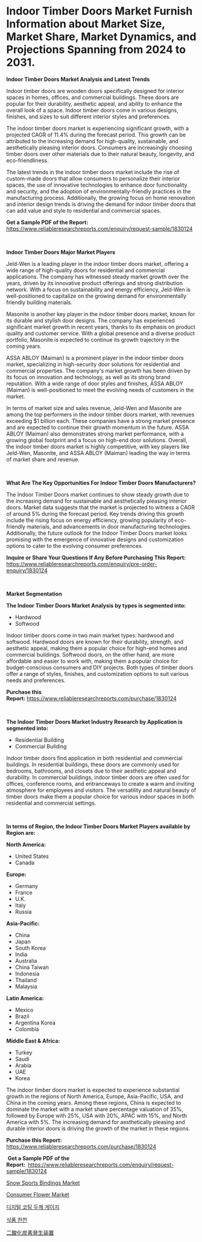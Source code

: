 <p><h1>Indoor Timber Doors Market Furnish Information about Market Size, Market Share, Market Dynamics, and Projections Spanning from 2024 to 2031.</h1></p><p><strong>Indoor Timber Doors Market Analysis and Latest Trends</strong></p>
<p><p>Indoor timber doors are wooden doors specifically designed for interior spaces in homes, offices, and commercial buildings. These doors are popular for their durability, aesthetic appeal, and ability to enhance the overall look of a space. Indoor timber doors come in various designs, finishes, and sizes to suit different interior styles and preferences.</p><p>The indoor timber doors market is experiencing significant growth, with a projected CAGR of 11.4% during the forecast period. This growth can be attributed to the increasing demand for high-quality, sustainable, and aesthetically pleasing interior doors. Consumers are increasingly choosing timber doors over other materials due to their natural beauty, longevity, and eco-friendliness.</p><p>The latest trends in the indoor timber doors market include the rise of custom-made doors that allow consumers to personalize their interior spaces, the use of innovative technologies to enhance door functionality and security, and the adoption of environmentally-friendly practices in the manufacturing process. Additionally, the growing focus on home renovation and interior design trends is driving the demand for indoor timber doors that can add value and style to residential and commercial spaces.</p></p>
<p><strong>Get a Sample PDF of the Report:&nbsp;</strong> <a href="https://www.reliableresearchreports.com/enquiry/request-sample/1830124">https://www.reliableresearchreports.com/enquiry/request-sample/1830124</a></p>
<p>&nbsp;</p>
<p><strong>Indoor Timber Doors Major Market Players</strong></p>
<p><p>Jeld-Wen is a leading player in the indoor timber doors market, offering a wide range of high-quality doors for residential and commercial applications. The company has witnessed steady market growth over the years, driven by its innovative product offerings and strong distribution network. With a focus on sustainability and energy efficiency, Jeld-Wen is well-positioned to capitalize on the growing demand for environmentally friendly building materials.</p><p>Masonite is another key player in the indoor timber doors market, known for its durable and stylish door designs. The company has experienced significant market growth in recent years, thanks to its emphasis on product quality and customer service. With a global presence and a diverse product portfolio, Masonite is expected to continue its growth trajectory in the coming years.</p><p>ASSA ABLOY (Maiman) is a prominent player in the indoor timber doors market, specializing in high-security door solutions for residential and commercial properties. The company's market growth has been driven by its focus on innovation and technology, as well as its strong brand reputation. With a wide range of door styles and finishes, ASSA ABLOY (Maiman) is well-positioned to meet the evolving needs of customers in the market.</p><p>In terms of market size and sales revenue, Jeld-Wen and Masonite are among the top performers in the indoor timber doors market, with revenues exceeding $1 billion each. These companies have a strong market presence and are expected to continue their growth momentum in the future. ASSA ABLOY (Maiman) also demonstrates strong market performance, with a growing global footprint and a focus on high-end door solutions. Overall, the indoor timber doors market is highly competitive, with key players like Jeld-Wen, Masonite, and ASSA ABLOY (Maiman) leading the way in terms of market share and revenue.</p></p>
<p>&nbsp;</p>
<p><strong>What Are The Key Opportunities For Indoor Timber Doors Manufacturers?</strong></p>
<p><p>The Indoor Timber Doors market continues to show steady growth due to the increasing demand for sustainable and aesthetically pleasing interior doors. Market data suggests that the market is projected to witness a CAGR of around 5% during the forecast period. Key trends driving this growth include the rising focus on energy efficiency, growing popularity of eco-friendly materials, and advancements in door manufacturing technologies. Additionally, the future outlook for the Indoor Timber Doors market looks promising with the emergence of innovative designs and customization options to cater to the evolving consumer preferences.</p></p>
<p><strong>Inquire or Share Your Questions If Any Before Purchasing This Report:</strong> <a href="https://www.reliableresearchreports.com/enquiry/pre-order-enquiry/1830124">https://www.reliableresearchreports.com/enquiry/pre-order-enquiry/1830124</a></p>
<p>&nbsp;</p>
<p><strong>Market Segmentation</strong></p>
<p><strong>The Indoor Timber Doors Market Analysis by types is segmented into:</strong></p>
<p><ul><li>Hardwood</li><li>Softwood</li></ul></p>
<p><p>Indoor timber doors come in two main market types: hardwood and softwood. Hardwood doors are known for their durability, strength, and aesthetic appeal, making them a popular choice for high-end homes and commercial buildings. Softwood doors, on the other hand, are more affordable and easier to work with, making them a popular choice for budget-conscious consumers and DIY projects. Both types of timber doors offer a range of styles, finishes, and customization options to suit various needs and preferences.</p></p>
<p><strong>Purchase this Report:&nbsp;</strong><a href="https://www.reliableresearchreports.com/purchase/1830124">https://www.reliableresearchreports.com/purchase/1830124</a></p>
<p>&nbsp;</p>
<p><strong>The Indoor Timber Doors Market Industry Research by Application is segmented into:</strong></p>
<p><ul><li>Residential Building</li><li>Commercial Building</li></ul></p>
<p><p>Indoor timber doors find application in both residential and commercial buildings. In residential buildings, these doors are commonly used for bedrooms, bathrooms, and closets due to their aesthetic appeal and durability. In commercial buildings, indoor timber doors are often used for offices, conference rooms, and entranceways to create a warm and inviting atmosphere for employees and visitors. The versatility and natural beauty of timber doors make them a popular choice for various indoor spaces in both residential and commercial settings.</p></p>
<p>&nbsp;</p>
<p><strong>In terms of Region, the Indoor Timber Doors Market Players available by Region are:</strong></p>
<p>
    <p> <strong> North America: </strong>
        <ul>
            <li>United States</li>
            <li>Canada</li>
        </ul>
        </p> 
    <p> <strong> Europe: </strong>
        <ul>
            <li>Germany</li>
            <li>France</li>
            <li>U.K.</li>
            <li>Italy</li>
            <li>Russia</li>
        </ul>
        </p> 
    <p> <strong> Asia-Pacific: </strong>
        <ul>
            <li>China</li>
            <li>Japan</li>
            <li>South Korea</li>
            <li>India</li>
            <li>Australia</li>
            <li>China Taiwan</li>
            <li>Indonesia</li>
            <li>Thailand</li>
            <li>Malaysia</li>
        </ul>
        </p> 
    <p> <strong> Latin America: </strong>
        <ul>
            <li>Mexico</li>
            <li>Brazil</li>
            <li>Argentina Korea</li>
            <li>Colombia</li>
        </ul>
        </p> 
    <p> <strong> Middle East & Africa: </strong>
        <ul>
            <li>Turkey</li>
            <li>Saudi</li>
            <li>Arabia</li>
            <li>UAE</li>
            <li>Korea</li>
        </ul>
    </p>
    </p>
<p><p>The indoor timber doors market is expected to experience substantial growth in the regions of North America, Europe, Asia-Pacific, USA, and China in the coming years. Among these regions, China is expected to dominate the market with a market share percentage valuation of 35%, followed by Europe with 25%, USA with 20%, APAC with 15%, and North America with 5%. The increasing demand for aesthetically pleasing and durable interior doors is driving the growth of the market in these regions.</p></p>
<p><strong>Purchase this Report: </strong><a href="https://www.reliableresearchreports.com/purchase/1830124">https://www.reliableresearchreports.com/purchase/1830124</a></p>
<p>&nbsp;<strong>Get a Sample PDF of the Report:&nbsp;&nbsp;</strong><a href="https://www.reliableresearchreports.com/enquiry/request-sample/1830124">https://www.reliableresearchreports.com/enquiry/request-sample/1830124</a></p>
<p><strong></strong></p>
<p><p><a href="https://github.com/dx0328/Market-Research-Report-List-2/blob/main/snow-sports-bindings-market.md">Snow Sports Bindings Market</a></p><p><a href="https://issuu.com/reportprime-2/docs/consumer-flower-market-size-2030.pptx">Consumer Flower Market</a></p><p><a href="https://github.com/Elenrrera7685/Market-Research-Report-List-1/blob/main/22557546749.md">디지털 코팅 두께 게이지</a></p><p><a href="https://github.com/vsn7qpua81q/Market-Research-Report-List-1/blob/main/43927176748.md">식품 한천</a></p><p><a href="https://medium.com/@harmonybogan1944/%E4%BA%8C%E9%85%B8%E5%8C%96%E7%82%AD%E7%B4%A0%E7%99%BA%E7%94%9F%E8%A3%85%E7%BD%AE%E3%81%AE%E5%B8%82%E5%A0%B4%E8%A6%8F%E6%A8%A1-cagr-%E3%83%88%E3%83%AC%E3%83%B3%E3%83%892024-2030-c27d8d816a99">二酸化炭素発生装置</a></p></p>